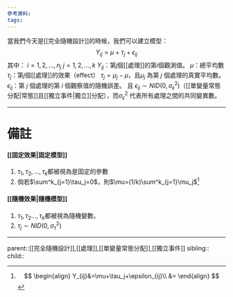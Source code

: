 ```yaml
---
參考資料:
tags:
---
```

當我們今天是[[完全隨機設計]]的時候，我們可以建立模型：
$$
Y_{ij}=\mu+\tau_j+\epsilon_{ij}
$$
其中：
$i=1,2,\ldots,n_j$
$j=1,2,\ldots,k$
$Y_{ij}$：第$j$個[[處理]]的第$i$個觀測值。
$\mu$：總平均數
$\tau_j$：第$j$個[[處理]]的效果（effect） $\tau_j=\mu_j-\mu$，且$\mu_j$ 為第 $j$ 個處理的真實平均數。
$\epsilon_{ij}$：第 $j$ 個處理的第 $i$ 個觀察值的隨機誤差。
	且 $\epsilon_{ij}\sim NID(0,\sigma^2_\epsilon)$（[[單變量常態分配|常態]]且[[獨立事件|獨立]]分配），而$\sigma^2_\epsilon$ 代表所有處理之間的共同變異數。 
- - -
# 備註
#### [[固定效果|固定模型]]
1. $\tau_1,\tau_2,\ldots,\tau_k$都被視為是固定的參數
2. 倘若$\sum^k_{j=1}\tau_j=0$，則$\mu=(1/k)\sum^k_{j=1}\mu_j$[^1]
#### [[隨機效果|隨機模型]]
1. $\tau_1,\tau_2\ldots,\tau_k$都被視為隨機變數。
2. $\tau_j\sim NID(0,\sigma^2_\tau)$
- - -
parent::[[完全隨機設計]],[[處理]],[[單變量常態分配]],[[獨立事件]]
sibling::
child::

[^1]: $$
	\begin{align}
	Y_{ij}&=\mu+\tau_j+\epsilon_{ij}\\
	&=
	\end{align}
	$$
